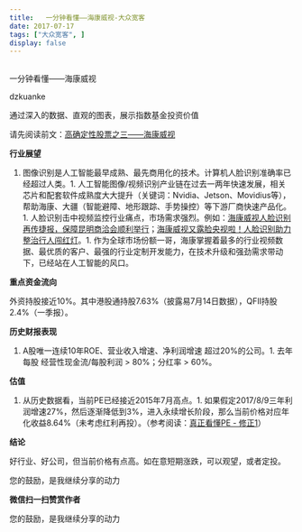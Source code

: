```yaml
---
title:   一分钟看懂——海康威视-大众宽客
date: 2017-07-17
tags: ["大众宽客", ]
display: false
---
```



## 



一分钟看懂——海康威视




dzkuanke




通过深入的数据、直观的图表，展示指数基金投资价值


请先阅读前文：[高确定性股票之三——海康威视](http://mp.weixin.qq.com/s?__biz=MzAwMTc1MDcwNw==&amp;mid=2648271950&amp;idx=1&amp;sn=764532ee89c33e91719609d18f0ca7ea&amp;chksm=82f92f92b58ea6844bbdbca284497101ef0398c2f3b7544d92cf5a317f8f78e3e92d55280c0f&amp;scene=21#wechat_redirect)



**行业展望**
1. 图像识别是人工智能最早成熟、最先商用化的技术。计算机人脸识别准确率已经超过人类。1. 人工智能图像/视频识别产业链在过去一两年快速发展，相关芯片和配套软件成熟度大大提升（关键词：Nvidia、Jetson、Movidius等），帮助海康、大疆（智能避障、地形跟踪、手势操控）等下游厂商快速产品化。1. 人脸识别击中视频监控行业痛点，市场需求强烈。例如：[海康威视人脸识别再传捷报，保障昆明商洽会顺利举行](http://mp.weixin.qq.com/s?__biz=MjM5OTA0NTM1Nw==&amp;mid=2651715873&amp;idx=1&amp;sn=7180d51ebe55fcf67f20de8bdacc8953&amp;chksm=bd3828a38a4fa1b581462ce2db9bbfbf6f3b53a061a9db5251b8695e86637db300454dbf3501&amp;scene=21#wechat_redirect)；[海康威视又露脸央视啦！人脸识别助力整治行人闯红灯](http://mp.weixin.qq.com/s?__biz=MjM5OTA0NTM1Nw==&amp;mid=2651715801&amp;idx=1&amp;sn=dba25e9814d60443c7614edb33e5aaf5&amp;chksm=bd38295b8a4fa04d815976f2b7be1cdfd5d85235e1e5fdf8914dec8c227279575a4c808bd86a&amp;scene=21#wechat_redirect)。1. 作为全球市场份额一哥，海康掌握着最多的行业视频数据、最优质的客户、最强的行业定制开发能力，在技术升级和强劲需求带动下，已经站在人工智能的风口。


**重点资金流向**

外资持股接近10%。其中港股通持股7.63%（披露易7月14日数据），QFII持股2.4%（一季报）。



**历史财报表现**
1. A股唯一连续10年ROE、营业收入增速、净利润增速 超过20%的公司。1. 去年每股 经营性现金流/每股利润 &gt; 80%；分红率 &gt; 60%。


**估值**
1. 从历史数据看，当前PE已经接近2015年7月高点。1. 如果假定2017/8/9三年利润增速27%，然后逐渐降低到3%，进入永续增长阶段，那么当前价格对应年化收益8.64%（未考虑红利再投）。（参考阅读：[真正看懂PE - 修正1](http://mp.weixin.qq.com/s?__biz=MzAwMTc1MDcwNw==&amp;mid=2648272128&amp;idx=1&amp;sn=33ff136b20cf413b1a166f7a3a2754f7&amp;chksm=82f92edcb58ea7ca36fc5eddc696007b37201e73409ed4274c0ebb786802a543b90a5ed07a30&amp;scene=21#wechat_redirect)）


**结论**

好行业、好公司，但当前价格有点高。如在意短期涨跌，可以观望，或者定投。

您的鼓励，是我继续分享的动力


**微信扫一扫赞赏作者**






您的鼓励，是我继续分享的动力